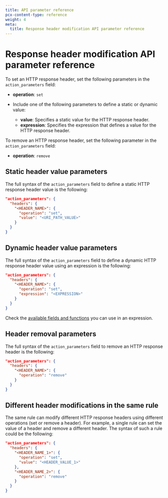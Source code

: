 ```yaml
---
title: API parameter reference
pcx-content-type: reference
weight: 4
meta:
  title: Response header modification API parameter reference
---
```


# Response header modification API parameter reference

To set an HTTP response header, set the following parameters in the `action_parameters` field:

*   **operation**: `set`
*   Include one of the following parameters to define a static or dynamic value:

    *   **value**: Specifies a static value for the HTTP response header.
    *   **expression**: Specifies the expression that defines a value for the HTTP response header.

To remove an HTTP response header, set the following parameter in the `action_parameters` field:

*   **operation**: `remove`

## Static header value parameters

The full syntax of the `action_parameters` field to define a static HTTP response header value is the following:

```json
"action_parameters": {
  "headers": {
    "<HEADER_NAME>": {
      "operation": "set",
      "value": "<URI_PATH_VALUE>"
    }
  }
}
```

## Dynamic header value parameters

The full syntax of the `action_parameters` field to define a dynamic HTTP response header value using an expression is the following:

```json
"action_parameters": {
  "headers": {
    "<HEADER_NAME>": { 
      "operation": "set",
      "expression": "<EXPRESSION>"
    }
  }
}
```

<Aside type='note'>

Check the [available fields and functions](/rules/transform/request-header-modification/reference/fields-functions/) you can use in an expression.

</Aside>

## Header removal parameters

The full syntax of the `action_parameters` field to remove an HTTP response header is the following:

```json
"action_parameters": {
  "headers": {
    "<HEADER_NAME>": { 
      "operation": "remove"
    }
  }
}
```

## Different header modifications in the same rule

The same rule can modify different HTTP response headers using different operations (set or remove a header). For example, a single rule can set the value of a header and remove a different header. The syntax of such a rule could be the following:

```json
"action_parameters": {
  "headers": {
    "<HEADER_NAME_1>": { 
      "operation": "set",
      "value": "<HEADER_VALUE_1>"
    }, 
    "<HEADER_NAME_2>": {
      "operation": "remove"
    }
  }
}
```
